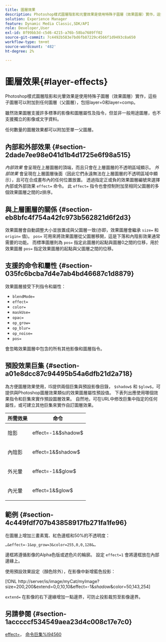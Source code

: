 ```yaml
---
title: 圖層效果
description: Photoshop樣式圖層陰影和光暈效果是使用特殊子圖層（效果圖層）實作，這些子圖層可以附加到任何圖層（父圖層），包括layer=0和layer=comp。
solution: Experience Manager
feature: Dynamic Media Classic,SDK/API
role: Developer,User
exl-id: 8f99bb3d-c5d6-4215-a76b-58ba7689ff02
source-git-commit: 7c4492b583e7bd6fb87229c4566f1d9493c8a650
workflow-type: tm+mt
source-wordcount: '482'
ht-degree: 2%

---
```


# 圖層效果{#layer-effects}

Photoshop樣式圖層陰影和光暈效果是使用特殊子圖層（效果圖層）實作，這些子圖層可以附加到任何圖層（父圖層），包括layer=0和layer=comp。

雖然效果圖層支援許多標準的影像和圖層屬性及指令，但並非一般用途圖層，也不支援獨立的影像或文字資料。

任何數量的圖層效果都可以附加至單一父圖層。

## 內部和外部效果 {#section-2dade7ee98e041d1b4d1725e6f98a515}

*內部效果* 會呈現在上層圖層的頂端，而且只會在上層圖層的不透明區域顯示。 *外部效果* 會呈現在上層圖層後面（因此它們永遠無法在上層圖層的不透明區域中顯示），且可在合成畫布內的任何位置放置。 透過指定正或負的效果圖層編號來選擇內部或外部效果 `effect=` 命令。 此 `effect=` 指令也會控制附加至相同父圖層的多個效果圖層之間的z排序。

## 與上層圖層的關係 {#section-eb8bfc4f754a42fc973b562821d6f2d3}

效果圖層會自動調整大小並放置成與父圖層一致(亦即，效果圖層會繼承 `size=` 和 `origin=` 值)。 `pos=` 可用來將效果圖層從父圖層移開，這是下落和內陰影效果通常需要的功能。 而標準圖層則為 `pos=` 指定此圖層的起點與圖層0之間的位移，用於效果圖層 `pos=` 指定效果圖層的起點與父圖層之間的位移。

## 支援的命令和屬性 {#section-035fc6bcba7d4e7ab4bd46687c1d8879}

效果圖層接受下列指令和屬性：

* `blendMode=`
* `effect=`
* `color=`
* `maskUse=`
* `opac=`
* `op_grow=`
* `op_blur=`
* `op_noise=`
* `pos=`

會忽略效果圖層中包含的所有其他影像和圖層指令。

## 預設效果巨集 {#section-a01e8dcc87c94495b54a6dfb21d2a718}

為方便圖層效果使用，IS提供兩個巨集與預設影像目錄， `$shadow$` 和 `$glow$`，可提供與Photoshop圖層效果類似的效果圖層屬性預設值。 下表列出應使用哪個效果指令和巨集來實作預設圖層效果。 自然地，可在URL中修改巨集中指定的任何屬性，或可建立其他巨集來實作自訂圖層效果。

<table id="table_8089C41AD1F24223A58C7DD8F4DDF73C"> 
 <thead> 
  <tr> 
   <th class="entry"> <b> 所需效果</b> </th> 
   <th class="entry"> <b> 命令</b> </th> 
  </tr> 
 </thead>
 <tbody> 
  <tr> 
   <td> <p> 陰影 </p> </td> 
   <td> <p> <span class="codeph"> effect=-1&amp;$shadow$</span> </p> </td> 
  </tr> 
  <tr> 
   <td> <p> 內陰影 </p> </td> 
   <td> <p> <span class="codeph"> effect=1&amp;$shadow$</span> </p> </td> 
  </tr> 
  <tr> 
   <td> <p> 外光暈 </p> </td> 
   <td> <p> <span class="codeph"> effect=-1&amp;$glow$</span> </p> </td> 
  </tr> 
  <tr> 
   <td> <p> 內光暈 </p> </td> 
   <td> <p> <span class="codeph"> effect=1&amp;$glow$</span> </p> </td> 
  </tr> 
 </tbody> 
</table>

## 範例 {#section-4c449fdf707b43858917fb271fa1fe96}

在圖層上增加三畫素寬、紅色邊框和50%的不透明度：

`…&effect=-1&op_grow=3&color=255,0,0,128&…`

邊框將遵循影像的Alpha色版或遮色片的輪廓。 設定 `effect=1` 會將邊框放在內部邊緣上。

使用預設效果設定（顏色除外），在影像中新增藍色投影：

[!DNL http://server/is/image/myCat/myImage?size=200,200&extend=0,0,10,10&effect=-1&$shadow$&color=50,143,254]

`extend=` 在影像的右下邊緣增加一點邊界，可防止投影裁剪至影像邊界。

## 另請參閱 {#section-1acccccf534549aea23d4c008c17e7c0}

[effect=](../../../../../is-api/http-ref/image-serving-api-ref/c-http-protocol-reference/c-command-reference/r-effect.md#reference-b1296c4afed047fb921bbc1e33752135)， [命令巨集%l94560](../../../../../is-api/http-ref/image-serving-api-ref/c-http-protocol-reference/c-syntax-and-features/r-is-http-command-macros.md#reference-ea2a9571c65a46da83eca27d0013cbf9)
